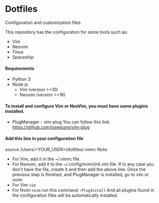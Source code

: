 # Dotfiles

Configuration and customization files

This repository has the configuration for some tools such as:

- Vim
- Neovim
- Tmux
- Spaceship

#### Requirements

- Python 3
- Node js
  - Vim (version >=10)
  - Neovim (version >=16)

#### To install and configure Vim or NeoVim, you must have some plugins installed.

- PlugManager - vim-plug
  You can follow this link: https://github.com/junegunn/vim-plug

#### Add this line in your configuration file

source /Users/<YOUR_USER>/dotfiles/.vimrc
Note:

- For Vim, add it in the ~/.vimrc file.
- For Neovim, add it to the ~/.config/nvim/init.vim file.
  If in any case you don't have the file, create it and then add the above line.
  Once the previous step is finished, and PlugManager is installed, go to vim or nvim.
- For Vim
  ``` vim ```
- For Nvim
  ``` nvim ```
run this command
  ``` :PlugInstall ```
And all plugins found in the configuration files will be automatically installed.
